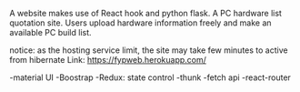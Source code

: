 A website makes use of React hook and python flask. A PC hardware list quotation site. Users upload hardware information freely and make an available PC build list.

notice: as the hosting service limit, the site may take few minutes to active from hibernate
Link: https://fypweb.herokuapp.com/

-material UI
-Boostrap
-Redux: state control
-thunk
-fetch api
-react-router
